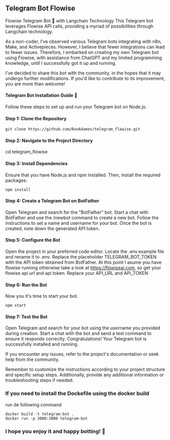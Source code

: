 ## Telegram Bot Flowise
Flowise Telegram Bot 🤖 with Langchain Technology
This Telegram bot leverages Flowise API calls, providing a myriad of possibilities through Langchain technology.

As a non-coder, I've observed various Telegram bots integrating with n8n, Make, and Activepieces. However, I believe that fewer integrations can lead to fewer issues. Therefore, I embarked on creating my own Telegram bot using Flowise, with assistance from ChatGPT and my limited programming knowledge, until I successfully got it up and running.

I've decided to share this bot with the community, in the hopes that it may undergo further modifications. If you'd like to contribute to its improvement, you are more than welcome!

#### Telegram Bot Installation Guide 📔

Follow these steps to set up and run your Telegram bot on Node.js:

#### Step 1: Clone the Repository

```
git clone https://github.com/RonAdames/telegram_flowise.git

```

#### Step 2: Navigate to the Project Directory
cd telegram_flowise

#### Step 3: Install Dependencies
Ensure that you have Node.js and npm installed. Then, install the required packages:
```
npm install
```
#### Step 4: Create a Telegram Bot on BotFather
Open Telegram and search for the "BotFather" bot.
Start a chat with BotFather and use the /newbot command to create a new bot.
Follow the instructions to set a name and username for your bot.
Once the bot is created, note down the generated API token.

#### Step 5: Configure the Bot
Open the project in your preferred code editor.
Locate the .env.example file and rename it to .env.
Replace the placeholder TELEGRAM_BOT_TOKEN with the API token obtained from BotFather.
At this point I asume you have flowise running otherwise take a look at https://flowiseai.com, so get your flowise api url and api token.
Replace your API_URL and API_TOKEN

#### Step 6: Run the Bot
Now you it's time to start your bot.
```
npm start
```
#### Step 7: Test the Bot
Open Telegram and search for your bot using the username you provided during creation. Start a chat with the bot and send a test command to ensure it responds correctly.
Congratulations! Your Telegram bot is successfully installed and running.

If you encounter any issues, refer to the project's documentation or seek help from the community.

Remember to customize the instructions according to your project structure and specific setup steps. Additionally, provide any additional information or troubleshooting steps if needed.

### If you need to install the Dockefile using the docker build
run de following command
```
docker build -t telegram-bot .
docker run -p 3000:3000 telegram-bot
```


### I hope you enjoy it and happy botting! 🤖
